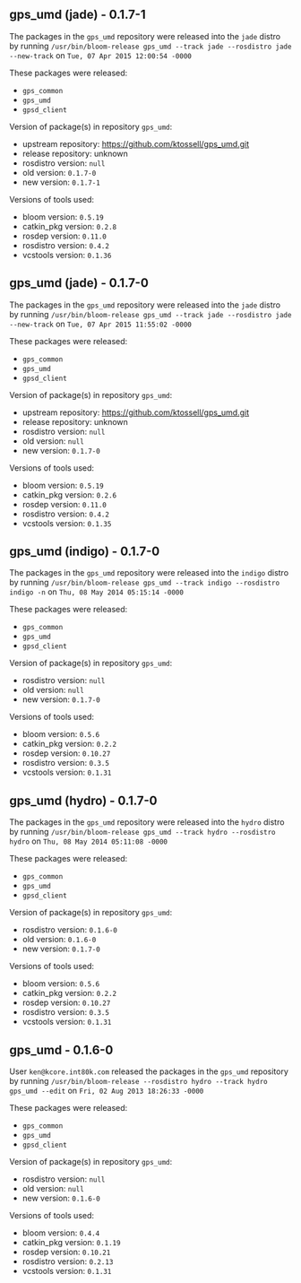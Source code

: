 ## gps_umd (jade) - 0.1.7-1

The packages in the `gps_umd` repository were released into the `jade` distro by running `/usr/bin/bloom-release gps_umd --track jade --rosdistro jade --new-track` on `Tue, 07 Apr 2015 12:00:54 -0000`

These packages were released:
- `gps_common`
- `gps_umd`
- `gpsd_client`

Version of package(s) in repository `gps_umd`:
- upstream repository: https://github.com/ktossell/gps_umd.git
- release repository: unknown
- rosdistro version: `null`
- old version: `0.1.7-0`
- new version: `0.1.7-1`

Versions of tools used:
- bloom version: `0.5.19`
- catkin_pkg version: `0.2.8`
- rosdep version: `0.11.0`
- rosdistro version: `0.4.2`
- vcstools version: `0.1.36`


## gps_umd (jade) - 0.1.7-0

The packages in the `gps_umd` repository were released into the `jade` distro by running `/usr/bin/bloom-release gps_umd --track jade --rosdistro jade --new-track` on `Tue, 07 Apr 2015 11:55:02 -0000`

These packages were released:
- `gps_common`
- `gps_umd`
- `gpsd_client`

Version of package(s) in repository `gps_umd`:
- upstream repository: https://github.com/ktossell/gps_umd.git
- release repository: unknown
- rosdistro version: `null`
- old version: `null`
- new version: `0.1.7-0`

Versions of tools used:
- bloom version: `0.5.19`
- catkin_pkg version: `0.2.6`
- rosdep version: `0.11.0`
- rosdistro version: `0.4.2`
- vcstools version: `0.1.35`


## gps_umd (indigo) - 0.1.7-0

The packages in the `gps_umd` repository were released into the `indigo` distro by running `/usr/bin/bloom-release gps_umd --track indigo --rosdistro indigo -n` on `Thu, 08 May 2014 05:15:14 -0000`

These packages were released:
- `gps_common`
- `gps_umd`
- `gpsd_client`

Version of package(s) in repository `gps_umd`:
- rosdistro version: `null`
- old version: `null`
- new version: `0.1.7-0`

Versions of tools used:
- bloom version: `0.5.6`
- catkin_pkg version: `0.2.2`
- rosdep version: `0.10.27`
- rosdistro version: `0.3.5`
- vcstools version: `0.1.31`


## gps_umd (hydro) - 0.1.7-0

The packages in the `gps_umd` repository were released into the `hydro` distro by running `/usr/bin/bloom-release gps_umd --track hydro --rosdistro hydro` on `Thu, 08 May 2014 05:11:08 -0000`

These packages were released:
- `gps_common`
- `gps_umd`
- `gpsd_client`

Version of package(s) in repository `gps_umd`:
- rosdistro version: `0.1.6-0`
- old version: `0.1.6-0`
- new version: `0.1.7-0`

Versions of tools used:
- bloom version: `0.5.6`
- catkin_pkg version: `0.2.2`
- rosdep version: `0.10.27`
- rosdistro version: `0.3.5`
- vcstools version: `0.1.31`


## gps_umd - 0.1.6-0

User `ken@kcore.int80k.com` released the packages in the `gps_umd` repository by running `/usr/bin/bloom-release --rosdistro hydro --track hydro gps_umd --edit` on `Fri, 02 Aug 2013 18:26:33 -0000`

These packages were released:
- `gps_common`
- `gps_umd`
- `gpsd_client`

Version of package(s) in repository `gps_umd`:
- rosdistro version: `null`
- old version: `null`
- new version: `0.1.6-0`

Versions of tools used:
- bloom version: `0.4.4`
- catkin_pkg version: `0.1.19`
- rosdep version: `0.10.21`
- rosdistro version: `0.2.13`
- vcstools version: `0.1.31`


